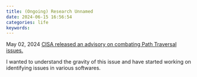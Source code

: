 ```yaml
---
title: (Ongoing) Research Unnamed
date: 2024-06-15 16:56:54
categories: life
keywords:
---
```


May 02, 2024 [CISA released an advisory on combating Path Traversal issues.](https://www.cisa.gov/resources-tools/resources/secure-design-alert-eliminating-directory-traversal-vulnerabilities-software)

I wanted to understand the gravity of this issue and have started working on identifying issues in various softwares.
